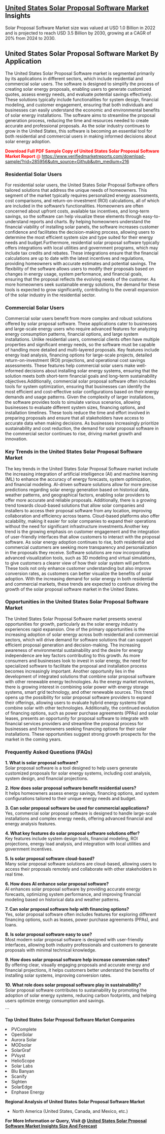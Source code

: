 <h2><a href="https://www.verifiedmarketreports.com/download-sample/?rid=285956&amp;utm_source=Github&amp;utm_medium=216" target="_blank">United States Solar Proposal Software Market</a> Insights</h2><p>Solar Proposal Software Market size was valued at USD 1.0 Billion in 2022 and is projected to reach USD 3.5 Billion by 2030, growing at a CAGR of 20% from 2024 to 2030.</p><p><h2>United States Solar Proposal Software Market By Application</h2><p>The United States Solar Proposal Software market is segmented primarily by its applications in different sectors, which include residential and commercial solar users. The software is designed to simplify the process of creating solar energy proposals, enabling users to generate customized quotes, assess energy needs, and evaluate potential savings effectively. These solutions typically include functionalities for system design, financial modeling, and customer engagement, ensuring that both individuals and businesses can easily understand the economic and environmental benefits of solar energy installations. The software aims to streamline the proposal generation process, reducing the time and resources needed to create accurate and professional proposals. As the solar industry continues to grow in the United States, this software is becoming an essential tool for both residential and commercial users in making informed decisions about solar energy adoption.<p><span class=""><span style="color: #ff0000;"><strong>Download Full PDF Sample Copy of United States Solar Proposal Software Market Report</strong> @ </span><a href="https://www.verifiedmarketreports.com/download-sample/?rid=285956&amp;utm_source=Github&amp;utm_medium=216" target="_blank">https://www.verifiedmarketreports.com/download-sample/?rid=285956&amp;utm_source=Github&amp;utm_medium=216</a></span></p></p><h3>Residential Solar Users</h3><p>For residential solar users, the United States Solar Proposal Software offers tailored solutions that address the unique needs of homeowners. This segment of the market typically requires personalized energy assessments, cost comparisons, and return-on-investment (ROI) calculations, all of which are included in the software’s functionalities. Homeowners are often concerned about upfront costs, available tax incentives, and long-term savings, so the software can help visualize these elements through easy-to-understand reports and charts. By helping homeowners understand the financial viability of installing solar panels, the software increases customer confidence and facilitates the decision-making process, allowing users to determine the most efficient system size and type suited for their energy needs and budget.Furthermore, residential solar proposal software typically offers integrations with local utilities and government programs, which may include tax credits and rebates. These integrations ensure that the financial calculations are up to date with the latest incentives and regulations, providing homeowners with accurate estimates and potential savings. The flexibility of the software allows users to modify their proposals based on changes in energy usage, system performance, and financial goals, ensuring that the proposal reflects the evolving needs of the customer. As more homeowners seek sustainable energy solutions, the demand for these tools is expected to grow significantly, contributing to the overall expansion of the solar industry in the residential sector.</p><h3>Commercial Solar Users</h3><p>Commercial solar users benefit from more complex and robust solutions offered by solar proposal software. These applications cater to businesses and large-scale energy users who require advanced features for analyzing energy consumption patterns, financial options, and large system installations. Unlike residential users, commercial clients often have multiple properties and significant energy needs, so the software must be capable of handling more detailed and multi-layered proposals. Key features include energy load analysis, financing options for large-scale projects, detailed return-on-investment (ROI) projections, and operational cost savings assessments. These features help commercial solar users make well-informed decisions about installing solar energy systems, ensuring that the solution meets both short-term financial goals and long-term sustainability objectives.Additionally, commercial solar proposal software often includes tools for system optimization, ensuring that businesses can identify the most efficient and cost-effective solar configurations based on their energy demands and usage patterns. Given the complexity of larger installations, the software provides tools to simulate various scenarios, allowing businesses to evaluate different system sizes, financing options, and installation timelines. These tools reduce the time and effort involved in preparing proposals and ensure that all stakeholders have access to accurate data when making decisions. As businesses increasingly prioritize sustainability and cost reduction, the demand for solar proposal software in the commercial sector continues to rise, driving market growth and innovation.</p><h3>Key Trends in the United States Solar Proposal Software Market</h3><p>The key trends in the United States Solar Proposal Software market include the increasing integration of artificial intelligence (AI) and machine learning (ML) to enhance the accuracy of energy forecasts, system optimization, and financial modeling. AI-driven software solutions allow for more precise predictions regarding solar energy generation based on historical data, weather patterns, and geographical factors, enabling solar providers to offer more accurate and reliable proposals. Additionally, there is a growing trend towards cloud-based solutions that allow solar companies and installers to access their proposal software from any location, improving collaboration and efficiency across teams. Cloud-based platforms also offer scalability, making it easier for solar companies to expand their operations without the need for significant infrastructure investments.Another key trend is the growing emphasis on customer engagement and the integration of user-friendly interfaces that allow customers to interact with the proposal software. As solar energy adoption continues to rise, both residential and commercial customers are seeking more transparency and personalization in the proposals they receive. Software solutions are now incorporating advanced visualization tools, such as 3D modeling and virtual simulations, to give customers a clearer view of how their solar system will perform. These tools not only enhance customer understanding but also improve conversion rates, as customers can better visualize the benefits of solar adoption. With the increasing demand for solar energy in both residential and commercial markets, these trends are expected to continue driving the growth of the solar proposal software market in the United States.</p><h3>Opportunities in the United States Solar Proposal Software Market</h3><p>The United States Solar Proposal Software market presents several opportunities for growth, particularly as the solar energy industry experiences rapid expansion. One of the primary opportunities is the increasing adoption of solar energy across both residential and commercial sectors, which will drive demand for software solutions that can support efficient proposal generation and decision-making. The increasing awareness of environmental sustainability and the desire for energy independence are key factors contributing to this growth. As more consumers and businesses look to invest in solar energy, the need for specialized software to facilitate the proposal and installation process becomes increasingly important. Another opportunity lies in the development of integrated solutions that combine solar proposal software with other renewable energy technologies. As the energy market evolves, there is growing interest in combining solar power with energy storage systems, smart grid technology, and other renewable sources. This trend opens up the possibility for solar proposal software providers to expand their offerings, allowing users to evaluate hybrid energy systems that combine solar with other technologies. Additionally, the continued evolution of financing options, such as power purchase agreements (PPAs) and solar leases, presents an opportunity for proposal software to integrate with financial services providers and streamline the proposal process for businesses and homeowners seeking financing options for their solar installations. These opportunities suggest strong growth prospects for the market in the coming years.</p><h3>Frequently Asked Questions (FAQs)</h3><p><b>1. What is solar proposal software?</b><br> Solar proposal software is a tool designed to help users generate customized proposals for solar energy systems, including cost analysis, system design, and financial projections.</p><p><b>2. How does solar proposal software benefit residential users?</b><br> It helps homeowners assess energy savings, financing options, and system configurations tailored to their unique energy needs and budget.</p><p><b>3. Can solar proposal software be used for commercial applications?</b><br> Yes, commercial solar proposal software is designed to handle large-scale installations and complex energy needs, offering advanced financial and energy analysis features.</p><p><b>4. What key features do solar proposal software solutions offer?</b><br> Key features include system design tools, financial modeling, ROI projections, energy load analysis, and integration with local utilities and government incentives.</p><p><b>5. Is solar proposal software cloud-based?</b><br> Many solar proposal software solutions are cloud-based, allowing users to access their proposals remotely and collaborate with other stakeholders in real time.</p><p><b>6. How does AI enhance solar proposal software?</b><br> AI enhances solar proposal software by providing accurate energy forecasts, optimizing system performance, and improving financial modeling based on historical data and weather patterns.</p><p><b>7. Can solar proposal software help with financing options?</b><br> Yes, solar proposal software often includes features for exploring different financing options, such as leases, power purchase agreements (PPAs), and loans.</p><p><b>8. Is solar proposal software easy to use?</b><br> Most modern solar proposal software is designed with user-friendly interfaces, allowing both industry professionals and customers to generate proposals with minimal technical knowledge.</p><p><b>9. How does solar proposal software help increase conversion rates?</b><br> By offering clear, visually engaging proposals and accurate energy and financial projections, it helps customers better understand the benefits of installing solar systems, improving conversion rates.</p><p><b>10. What role does solar proposal software play in sustainability?</b><br> Solar proposal software contributes to sustainability by promoting the adoption of solar energy systems, reducing carbon footprints, and helping users optimize energy consumption and savings.</p>```</p><p><strong>Top United States Solar Proposal Software Market Companies</strong></p><div data-test-id=""><p><li>PVComplete</li><li> OpenSolar</li><li> Aurora Solar</li><li> MODsolar</li><li> SolarGraf</li><li> PVsyst</li><li> HelioScope</li><li> Solar Labs</li><li> Blu Banyan</li><li> Scanify</li><li> Sighten</li><li> SolarEdge</li><li> Enphase Energy</li></p><div><strong>Regional Analysis of&nbsp;United States Solar Proposal Software Market</strong></div><ul><li dir="ltr"><p dir="ltr">North America&nbsp;(United States, Canada, and Mexico, etc.)</p></li></ul><p><strong>For More Information or Query, Visit @&nbsp;</strong><strong><a href="https://www.verifiedmarketreports.com/product/solar-proposal-software-market/?utm_source=Github&amp;utm_medium=216" target="_blank">United States Solar Proposal Software Market Insights Size And Forecast</a></strong></p></div>
